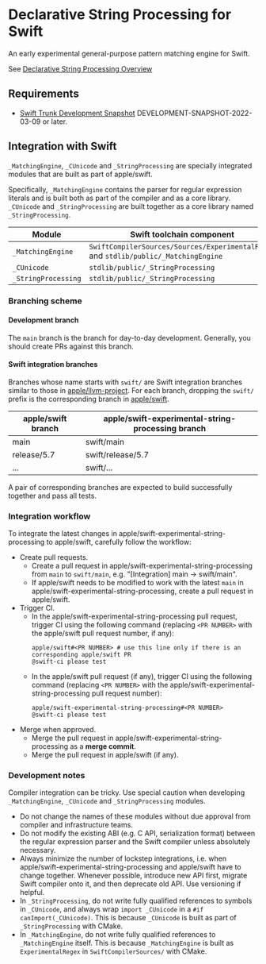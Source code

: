 # Declarative String Processing for Swift

An early experimental general-purpose pattern matching engine for Swift.

See [Declarative String Processing Overview][decl-string]

[decl-string]: Documentation/DeclarativeStringProcessing.md

## Requirements

- [Swift Trunk Development Snapshot](https://www.swift.org/download/#snapshots) DEVELOPMENT-SNAPSHOT-2022-03-09 or later.

## Integration with Swift

`_MatchingEngine`, `_CUnicode` and `_StringProcessing` are specially integrated modules that are built as part of apple/swift.

Specifically, `_MatchingEngine` contains the parser for regular expression literals and is built both as part of the compiler and as a core library. `_CUnicode` and `_StringProcessing` are built together as a core library named `_StringProcessing`.

| Module              | Swift toolchain component                                                            |
| ------------------- | ------------------------------------------------------------------------------------ |
| `_MatchingEngine`   | `SwiftCompilerSources/Sources/ExperimentalRegex` and `stdlib/public/_MatchingEngine` |
| `_CUnicode`         | `stdlib/public/_StringProcessing`                                                    |
| `_StringProcessing` | `stdlib/public/_StringProcessing`                                                    |

### Branching scheme

#### Development branch

The `main` branch is the branch for day-to-day development. Generally, you should create PRs against this branch.

#### Swift integration branches

Branches whose name starts with `swift/` are Swift integration branches similar to those in [apple/llvm-project](https://github.com/apple/llvm-project). For each branch, dropping the `swift/` prefix is the corresponding branch in [apple/swift](https://github.com/apple/swift).

| apple/swift branch  | apple/swift-experimental-string-processing branch     |
| ------------------- | ----------------------------------------------------- |
| main                | swift/main                                            |
| release/5.7         | swift/release/5.7                                     |
| ...                 | swift/...                                             |

A pair of corresponding branches are expected to build successfully together and pass all tests.

### Integration workflow

To integrate the latest changes in apple/swift-experimental-string-processing to apple/swift, carefully follow the workflow: 

- Create pull requests.
  - Create a pull request in apple/swift-experimental-string-processing from `main` to `swift/main`, e.g. "[Integration] main -> swift/main".
  - If apple/swift needs to be modified to work with the latest `main` in apple/swift-experimental-string-processing, create a pull request in apple/swift.
- Trigger CI.
  - In the apple/swift-experimental-string-processing pull request, trigger CI using the following command (replacing `<PR NUMBER>` with the apple/swift pull request number, if any):
    ```
    apple/swift#<PR NUMBER> # use this line only if there is an corresponding apple/swift PR
    @swift-ci please test
    ```
  - In the apple/swift pull request (if any), trigger CI using the following command (replacing `<PR NUMBER>` with the apple/swift-experimental-string-processing pull request number):
    ```
    apple/swift-experimental-string-processing#<PR NUMBER>
    @swift-ci please test
    ```
- Merge when approved.
  - Merge the pull request in apple/swift-experimental-string-processing as a **merge commit**.
  - Merge the pull request in apple/swift (if any).

### Development notes

Compiler integration can be tricky. Use special caution when developing `_MatchingEngine`, `_CUnicode` and `_StringProcessing` modules.

- Do not change the names of these modules without due approval from compiler and infrastructure teams.
- Do not modify the existing ABI (e.g. C API, serialization format) between the regular expression parser and the Swift compiler unless absolutely necessary. 
- Always minimize the number of lockstep integrations, i.e. when apple/swift-experimental-string-processing and apple/swift have to change together. Whenever possible, introduce new API first, migrate Swift compiler onto it, and then deprecate old API. Use versioning if helpful.
- In `_StringProcessing`, do not write fully qualified references to symbols in `_CUnicode`, and always wrap `import _CUnicode` in a `#if canImport(_CUnicode)`. This is because `_CUnicode` is built as part of `_StringProcessing` with CMake.
- In `_MatchingEngine`, do not write fully qualified references to `_MatchingEngine` itself. This is because `_MatchingEngine` is built as `ExperimentalRegex` in `SwiftCompilerSources/` with CMake. 
